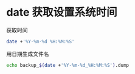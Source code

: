 # date 获取设置系统时间


获取时间

```bash
date +'%Y-%m-%d %H:%M:%S'
```

用日期生成文件名

```bash
echo backup_$(date +'%Y-%m-%d_%H:%M:%S').dump
```

